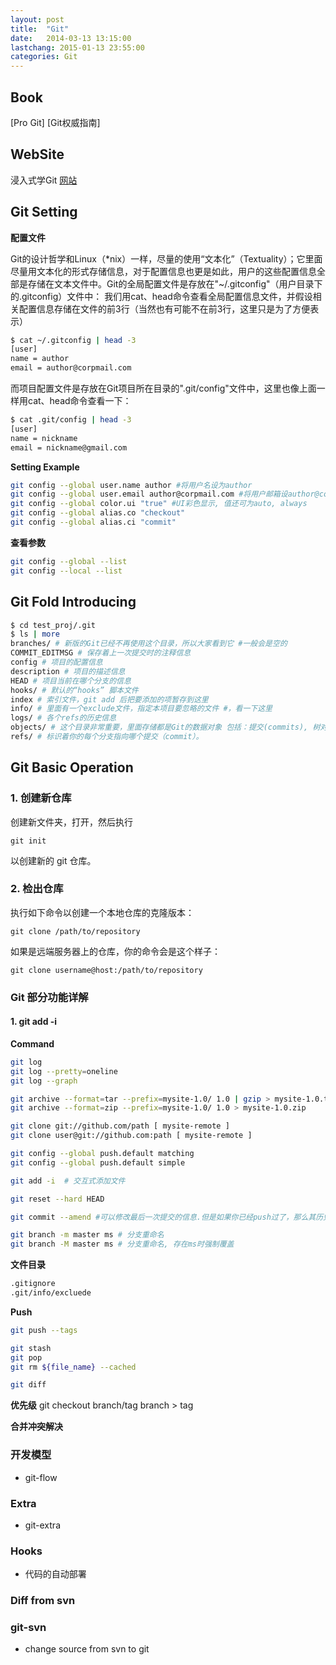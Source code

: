 ```yaml
---
layout: post
title:  "Git"
date:   2014-03-13 13:15:00
lastchang: 2015-01-13 23:55:00
categories: Git
---
```


## Book
[Pro Git]
[Git权威指南]

## WebSite
浸入式学Git [网站](http://igit.linuxtoy.org/index.html)

## Git Setting
**配置文件**

Git的设计哲学和Linux（*nix）一样，尽量的使用“文本化”（Textuality）；它里面尽量用文本化的形式存储信息，对于配置信息也更是如此，用户的这些配置信息全部是存储在文本文件中。Git的全局配置文件是存放在"~/.gitconfig"（用户目录下的.gitconfig）文件中： 我们用cat、head命令查看全局配置信息文件，并假设相关配置信息存储在文件的前3行（当然也有可能不在前3行，这里只是为了方便表示）

```sh
$ cat ~/.gitconfig | head -3
[user]
name = author
email = author@corpmail.com
```

而项目配置文件是存放在Git项目所在目录的".git/config"文件中，这里也像上面一样用cat、head命令查看一下：

```sh
$ cat .git/config | head -3
[user]
name = nickname
email = nickname@gmail.com
```

**Setting Example**

```sh
git config --global user.name author #将用户名设为author
git config --global user.email author@corpmail.com #将用户邮箱设author@corpmail.com
git config --global color.ui "true" #UI彩色显示, 值还可为auto, always
git config --global alias.co "checkout"
git config --global alias.ci "commit"
```


**查看参数**

```sh
git config --global --list
git config --local --list
```


## Git Fold Introducing

```sh
$ cd test_proj/.git
$ ls | more
branches/ # 新版的Git已经不再使用这个目录，所以大家看到它 #一般会是空的
COMMIT_EDITMSG # 保存着上一次提交时的注释信息
config # 项目的配置信息
description # 项目的描述信息
HEAD # 项目当前在哪个分支的信息
hooks/ # 默认的“hooks” 脚本文件
index # 索引文件，git add 后把要添加的项暂存到这里
info/ # 里面有一个exclude文件，指定本项目要忽略的文件 #，看一下这里
logs/ # 各个refs的历史信息
objects/ # 这个目录非常重要，里面存储都是Git的数据对象 包括：提交(commits), 树对象(trees)，二进制对象 #（blobs）,标签对象（tags）。
refs/ # 标识着你的每个分支指向哪个提交（commit）。
```



## Git Basic Operation

### 1. 创建新仓库  

创建新文件夹，打开，然后执行  

	git init

以创建新的 git 仓库。


### 2. 检出仓库

执行如下命令以创建一个本地仓库的克隆版本：

	git clone /path/to/repository

如果是远端服务器上的仓库，你的命令会是这个样子：

	git clone username@host:/path/to/repository



### Git 部分功能详解

#### 1. git add -i



**Command**

```sh
git log
git log --pretty=oneline
git log --graph

git archive --format=tar --prefix=mysite-1.0/ 1.0 | gzip > mysite-1.0.tar.gz
git archive --format=zip --prefix=mysite-1.0/ 1.0 > mysite-1.0.zip

git clone git://github.com/path [ mysite-remote ]
git clone user@git://github.com:path [ mysite-remote ]

git config --global push.default matching
git config --global push.default simple

git add -i	# 交互式添加文件

git reset --hard HEAD

git commit --amend #可以修改最后一次提交的信息.但是如果你已经push过了，那么其历史最后一次，永远也不能修改了。

git branch -m master ms # 分支重命名
git branch -M master ms # 分支重命名, 存在ms时强制覆盖
```

**文件目录**

```sh
.gitignore
.git/info/excluede
```

**Push**

```sh
git push --tags
```

```sh
git stash
git pop
git rm ${file_name} --cached

git diff
```

**优先级**
git checkout branch/tag
branch > tag


**合并冲突解决**

### 开发模型
* git-flow

### Extra
* git-extra

### Hooks
* 代码的自动部署

### Diff from svn

### git-svn
* change source from svn to git
